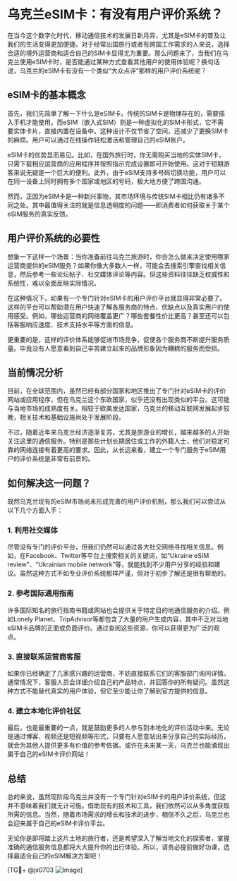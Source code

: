 # 乌克兰eSIM卡：有没有用户评价系统？

在当今这个数字化时代，移动通信技术的发展日新月异，尤其是eSIM卡的普及让我们的生活变得更加便捷。对于经常出国旅行或者有跨国工作需求的人来说，选择合适的境外运营商和适合自己的SIM卡显得尤为重要。那么问题来了，当我们在乌克兰使用eSIM卡时，是否能通过某种方式查看其他用户的使用体验呢？换句话说，乌克兰的eSIM卡有没有一个类似“大众点评”那样的用户评价系统呢？

## eSIM卡的基本概念

首先，我们先简单了解一下什么是eSIM卡。传统的SIM卡是物理存在的，需要插入手机才能使用。而eSIM（嵌入式SIM）则是一种虚拟化的SIM卡形式，它不需要实体卡片，直接内置在设备中。这种设计不仅节省了空间，还减少了更换SIM卡的麻烦。用户可以通过在线操作轻松激活和管理自己的eSIM账户。

eSIM卡的优势显而易见。比如，在国外旅行时，你无需购买当地的实体SIM卡，只需下载相应运营商的应用程序并按照指示完成设置即可开始使用。这对于短期游客来说无疑是一个巨大的便利。此外，由于eSIM支持多号码切换功能，用户可以在同一设备上同时拥有多个国家或地区的号码，极大地方便了跨国沟通。

然而，正因为eSIM卡是一种新兴事物，其市场环境与传统SIM卡相比仍有诸多不同之处。其中最值得关注的就是信息透明度的问题——即消费者如何获取关于某个eSIM服务的真实反馈。

## 用户评价系统的必要性

想象一下这样一个场景：当你准备前往乌克兰旅游时，你会怎么做来决定使用哪家运营商提供的eSIM服务？如果你像大多数人一样，可能会去搜索引擎查找相关信息，然后参考一些论坛帖子、社交媒体评论等内容。但这些资料往往缺乏权威性和系统性，难以全面反映实际情况。

在这种情况下，如果有一个专门针对eSIM卡的用户评价平台就显得非常必要了。这样的平台可以帮助潜在用户快速了解各服务商的特点、优缺点以及真实用户的使用感受。例如，哪些运营商的网络覆盖更广？哪些套餐性价比更高？甚至还可以包括客服响应速度、技术支持水平等方面的信息。

更重要的是，这样的评价体系能够促进市场竞争，促使各个服务商不断提升服务质量。毕竟没有人愿意看到自己辛苦建立起来的品牌形象因为糟糕的服务而受损。

## 当前情况分析

目前，在全球范围内，虽然已经有部分国家和地区推出了专门针对eSIM卡的评价网站或应用程序，但在乌克兰这个东欧国家，似乎还没有出现类似的平台。这可能与当地市场的成熟度有关。相较于欧美发达国家，乌克兰的移动互联网发展起步较晚，相关技术和基础设施尚处于发展阶段。

不过，随着近年来乌克兰经济逐渐复苏，尤其是旅游业的增长，越来越多的人开始关注这里的通信服务。特别是那些计划长期居住或工作的外籍人士，他们对稳定可靠的网络连接有着更高的要求。因此，从长远来看，建立一个专门服务于eSIM用户的评价系统是非常有前景的。

## 如何解决这一问题？

既然乌克兰现有的eSIM市场尚未形成完善的用户评价机制，那么我们可以尝试从以下几个方面入手：

### 1. 利用社交媒体

尽管没有专门的评价平台，但我们仍然可以通过各大社交网络寻找相关信息。例如，在Facebook、Twitter等平台上搜索相关的关键词，如“Ukraine eSIM review”、“Ukrainian mobile network”等，就能找到不少用户分享的经验和建议。虽然这种方式不如专业评价系统那样严谨，但对于初步了解还是很有帮助的。

### 2. 参考国际通用指南

许多国际知名的旅行指南书籍或网站也会提供关于特定目的地通信服务的介绍。例如Lonely Planet、TripAdvisor等都包含了大量的用户生成内容，其中不乏对当地eSIM卡品牌的正面或负面评价。通过查阅这些资源，你可以获得更为广泛的观点。

### 3. 直接联系运营商客服

如果你已经确定了几家感兴趣的运营商，不妨直接联系它们的客服部门询问详情。通常情况下，客服人员会详细介绍自己的产品特点，并回答你的所有疑问。虽然这种方式不能替代真实的用户体验，但它至少能让你了解到官方提供的信息。

### 4. 建立本地化评价社区

最后，也是最重要的一点，就是鼓励更多的人参与到本地化的评价活动中来。无论是通过博客、视频还是短视频等形式，只要有人愿意站出来分享自己的实际经历，就会为其他人提供更多有价值的参考依据。或许在未来某一天，乌克兰也能涌现出属于自己的eSIM卡评价网站！

## 总结

总的来说，虽然现阶段乌克兰并没有一个专门针对eSIM卡的用户评价系统，但这并不意味着我们就无计可施。借助现有的技术和工具，我们依然可以从多角度获取所需的信息。当然，随着市场需求的增长和技术的进步，相信不久之后，乌克兰也会迎来属于自己的eSIM卡评价平台。

无论你是即将踏上这片土地的旅行者，还是希望深入了解当地文化的探索者，掌握准确的通信服务信息都将大大提升你的出行体验。所以，请务必提前做好功课，选择最适合自己的eSIM解决方案吧！

[TG💪+ @jx0703 ![Image](https://github.com/user-attachments/assets/dbca1d08-cadb-493c-b0ec-ad6f7a83f270)]